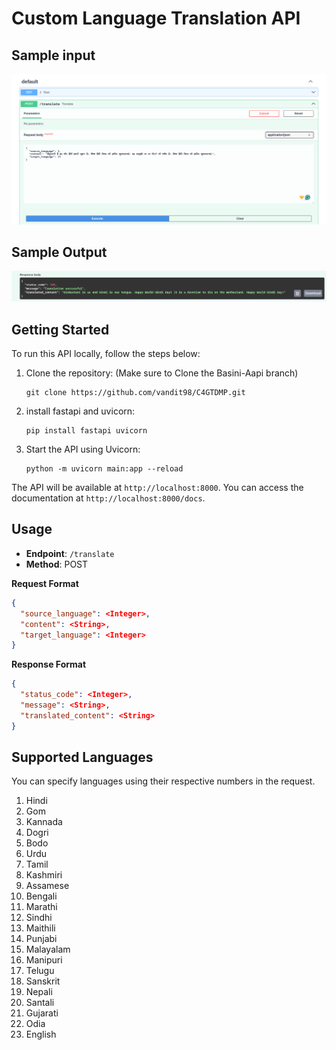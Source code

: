 
# Custom Language Translation API

## Sample input
![alt text](image.png)

## Sample Output
![alt text](image-1.png)
## Getting Started
To run this API locally, follow the steps below:

1. Clone the repository: (Make sure to Clone the Basini-Aapi branch)

   ```
   git clone https://github.com/vandit98/C4GTDMP.git
   ```

2. install fastapi and uvicorn:

   ```
   pip install fastapi uvicorn
   ```
   
3. Start the API using Uvicorn:

   ```
   python -m uvicorn main:app --reload
   ```

The API will be available at `http://localhost:8000`. You can access the documentation at `http://localhost:8000/docs`.

## Usage
- **Endpoint**: `/translate`
- **Method**: POST

**Request Format**
```json
{
  "source_language": <Integer>,
  "content": <String>,
  "target_language": <Integer>
}
```

**Response Format**
```json
{
  "status_code": <Integer>,
  "message": <String>,
  "translated_content": <String>
}
```

## Supported Languages
You can specify languages using their respective numbers in the request.

1. Hindi
2. Gom
3. Kannada
4. Dogri
5. Bodo
6. Urdu
7. Tamil
8. Kashmiri
9. Assamese
10. Bengali
11. Marathi
12. Sindhi
13. Maithili
14. Punjabi
15. Malayalam
16. Manipuri
17. Telugu
18. Sanskrit
19. Nepali
20. Santali
21. Gujarati
22. Odia
23. English
